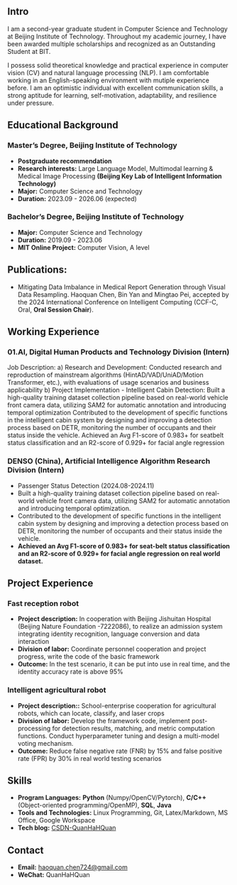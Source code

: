 ## Intro
I am a second-year graduate student in Computer Science and Technology at Beijing Institute of Technology. Throughout my academic journey, I have been awarded multiple scholarships and recognized as an Outstanding Student at BIT. 

I possess solid theoretical knowledge and practical experience in computer vision (CV) and natural language processing (NLP). I am comfortable working in an English-speaking environment with mutiple experience before. I am an optimistic individual with excellent communication skills, a strong aptitude for learning, self-motivation, adaptability, and resilience under pressure.

## Educational Background
### Master’s Degree, Beijing Institute of Technology
- **Postgraduate recommendation** 
- **Research interests:** Large Language Model, Multimodal learning & Medical Image Processing **(Beijing Key Lab of Intelligent Information Technology)**
- **Major:** Computer Science and Technology
- **Duration:** 2023.09 - 2026.06 (expected)

### Bachelor’s Degree, Beijing Institute of Technology
- **Major:** Computer Science and Technology
- **Duration:** 2019.09 - 2023.06
- **MIT Online Project:** Computer Vision, A level
  
## Publications:
- Mitigating Data Imbalance in Medical Report Generation through Visual Data Resampling. Haoquan Chen, Bin Yan and Mingtao Pei, accepted by the 2024 International Conference on Intelligent Computing (CCF-C, Oral, **Oral Session Chair**).

## Working Experience

### 01.AI, Digital Human Products and Technology Division (Intern)
Job Description:
a) Research and Development:
Conducted research and reproduction of mainstream algorithms (HintAD/VAD/UniAD/Motion Transformer, etc.), with evaluations of usage scenarios and business applicability
b) Project Implementation - Intelligent Cabin Detection:
Built a high-quality training dataset collection pipeline based on real-world vehicle front camera data, utilizing SAM2 for automatic annotation and introducing temporal optimization
Contributed to the development of specific functions in the intelligent cabin system by designing and improving a detection process based on DETR, monitoring the number of occupants and their status inside the vehicle. Achieved an Avg F1-score of 0.983+ for seatbelt status classification and an R2-score of 0.929+ for facial angle regression


### DENSO (China), Artificial Intelligence Algorithm Research Division (Intern)
- Passenger Status Detection (2024.08-2024.11)
- Built a high-quality training dataset collection pipeline based on real-world vehicle front camera data, utilizing SAM2 for automatic annotation and introducing temporal optimization.
- Contributed to the development of specific functions in the intelligent cabin system by designing and improving a detection process based on DETR, monitoring the number of occupants and their status inside the vehicle.
- **Achieved an Avg F1-score of 0.983+ for seat-belt status classification and an R2-score of 0.929+ for facial angle regression on real world dataset.**


## Project Experience

### Fast reception robot
- **Project description:** In cooperation with Beijing Jishuitan Hospital (Beijing Nature Foundation -7222086), to realize an admission system integrating identity recognition, language conversion and data interaction
- **Division of labor:** Coordinate personnel cooperation and project progress, write the code of the basic framework
- **Outcome:** In the test scenario, it can be put into use in real time, and the identity accuracy rate is above 95%

### Intelligent agricultural robot
- **Project description::** School-enterprise cooperation for agricultural robots, which can locate, classify, and laser crops
- **Division of labor:** Develop the framework code, implement post-processing for detection results, matching, and metric computation functions. Conduct hyperparameter tuning and design a multi-model voting mechanism.
- **Outcome:** Reduce false negative rate (FNR) by 15% and false positive rate (FPR) by 30% in real world testing scenarios

## Skills
- **Program Languages:** **Python** (Numpy/OpenCV/Pytorch), **C/C++** (Object-oriented programming/OpenMP), **SQL**, **Java**
- **Tools and Technologies:** Linux Programming, Git, Latex/Markdown, MS Office, Google Workspace
- **Tech blog:** [CSDN-QuanHaHQuan](https://blog.csdn.net/c_h_q_)

## Contact
- **Email:** haoquan.chen724@gmail.com
- **WeChat:** QuanHaHQuan
